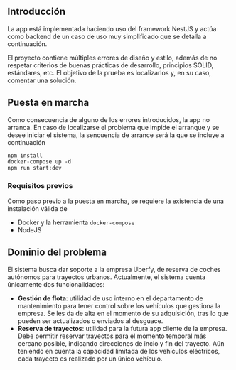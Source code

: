 ## Introducción
La app está implementada haciendo uso del framework NestJS y actúa como backend de un caso de uso muy simplificado que se detalla a continuación.

El proyecto contiene múltiples errores de diseño y estilo, además de no respetar criterios de buenas prácticas de desarrollo, principios SOLID, estándares, etc. El objetivo de la prueba es localizarlos y, en su caso, comentar una solución.

## Puesta en marcha
Como consecuencia de alguno de los errores introducidos, la app no arranca. En caso de localizarse el problema que impide el arranque y se desee iniciar el sistema, la sencuencia de arrance será la que se incluye a continuación

```shell
npm install
docker-compose up -d
npm run start:dev
```

### Requisitos previos
Como paso previo a la puesta en marcha, se requiere la existencia de una instalación válida de
 - Docker y la herramienta `docker-compose`
 - NodeJS

## Dominio del problema
El sistema busca dar soporte a la empresa Uberfy, de reserva de coches autónomos para trayectos urbanos. Actualmente, el sistema cuenta únicamente dos funcionalidades:
- **Gestión de flota**: utilidad de uso interno en el departamento de mantenimiento para tener control sobre los vehículos que gestiona la empresa. Se les da de alta en el momento de su adquisición, tras lo que pueden ser actualizados o enviados al desguace.
- **Reserva de trayectos**: utilidad para la futura app cliente de la empresa. Debe permitir reservar trayectos para el momento temporal más cercano posible, indicando direcciones de incio y fin del trayecto. Aún teniendo en cuenta la capacidad limitada de los vehículos eléctricos, cada trayecto es realizado por un único vehículo.
